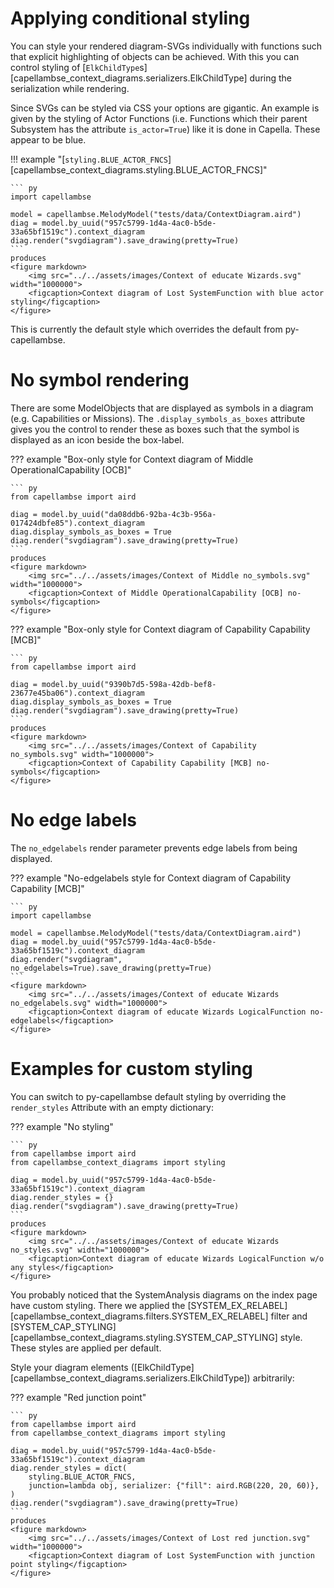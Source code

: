 <!--
 ~ SPDX-FileCopyrightText: 2022 Copyright DB Netz AG and the capellambse-context-diagrams contributors
 ~ SPDX-License-Identifier: Apache-2.0
 -->

# Applying conditional styling

You can style your rendered diagram-SVGs individually with functions
such that explicit highlighting of objects can be achieved. With this
you can control styling of [`ElkChildType`s][capellambse_context_diagrams.serializers.ElkChildType]
during the serialization while rendering.

Since SVGs can be styled via CSS your options are gigantic. An example
is given by the styling of Actor Functions (i.e. Functions which their
parent Subsystem has the attribute `is_actor=True`) like it is done in
Capella. These appear to be blue.

!!! example "[`styling.BLUE_ACTOR_FNCS`][capellambse_context_diagrams.styling.BLUE_ACTOR_FNCS]"

    ``` py
    import capellambse

    model = capellambse.MelodyModel("tests/data/ContextDiagram.aird")
    diag = model.by_uuid("957c5799-1d4a-4ac0-b5de-33a65bf1519c").context_diagram
    diag.render("svgdiagram").save_drawing(pretty=True)
    ```
    produces
    <figure markdown>
        <img src="../../assets/images/Context of educate Wizards.svg" width="1000000">
        <figcaption>Context diagram of Lost SystemFunction with blue actor styling</figcaption>
    </figure>

This is currently the default style which overrides the default from
py-capellambse.

# No symbol rendering

There are some ModelObjects that are displayed as symbols in a diagram
(e.g. Capabilities or Missions). The `.display_symbols_as_boxes` attribute
gives you the control to render these as boxes such that the symbol is
displayed as an icon beside the box-label.

??? example "Box-only style for Context diagram of Middle OperationalCapability [OCB]"

    ``` py
    from capellambse import aird

    diag = model.by_uuid("da08ddb6-92ba-4c3b-956a-017424dbfe85").context_diagram
    diag.display_symbols_as_boxes = True
    diag.render("svgdiagram").save_drawing(pretty=True)
    ```
    produces
    <figure markdown>
        <img src="../../assets/images/Context of Middle no_symbols.svg" width="1000000">
        <figcaption>Context of Middle OperationalCapability [OCB] no-symbols</figcaption>
    </figure>

??? example "Box-only style for Context diagram of Capability Capability [MCB]"

    ``` py
    from capellambse import aird

    diag = model.by_uuid("9390b7d5-598a-42db-bef8-23677e45ba06").context_diagram
    diag.display_symbols_as_boxes = True
    diag.render("svgdiagram").save_drawing(pretty=True)
    ```
    produces
    <figure markdown>
        <img src="../../assets/images/Context of Capability no_symbols.svg" width="1000000">
        <figcaption>Context of Capability Capability [MCB] no-symbols</figcaption>
    </figure>

# No edge labels

The `no_edgelabels` render parameter prevents edge labels from being displayed.

??? example "No-edgelabels style for Context diagram of Capability Capability [MCB]"

    ``` py
    import capellambse

    model = capellambse.MelodyModel("tests/data/ContextDiagram.aird")
    diag = model.by_uuid("957c5799-1d4a-4ac0-b5de-33a65bf1519c").context_diagram
    diag.render("svgdiagram", no_edgelabels=True).save_drawing(pretty=True)
    ```
    <figure markdown>
        <img src="../../assets/images/Context of educate Wizards no_edgelabels.svg" width="1000000">
        <figcaption>Context diagram of educate Wizards LogicalFunction no-edgelabels</figcaption>
    </figure>

# Examples for custom styling

You can switch to py-capellambse default styling by overriding the
`render_styles` Attribute with an empty dictionary:

??? example "No styling"

    ``` py
    from capellambse import aird
    from capellambse_context_diagrams import styling

    diag = model.by_uuid("957c5799-1d4a-4ac0-b5de-33a65bf1519c").context_diagram
    diag.render_styles = {}
    diag.render("svgdiagram").save_drawing(pretty=True)
    ```
    produces
    <figure markdown>
        <img src="../../assets/images/Context of educate Wizards no_styles.svg" width="1000000">
        <figcaption>Context diagram of educate Wizards LogicalFunction w/o any styles</figcaption>
    </figure>

You probably noticed that the SystemAnalysis diagrams on the index page have
custom styling. There we applied the [SYSTEM_EX_RELABEL][capellambse_context_diagrams.filters.SYSTEM_EX_RELABEL] filter
and [SYSTEM_CAP_STYLING][capellambse_context_diagrams.styling.SYSTEM_CAP_STYLING] style. These styles are applied per default.

Style your diagram elements ([ElkChildType][capellambse_context_diagrams.serializers.ElkChildType]) arbitrarily:

??? example "Red junction point"

    ``` py
    from capellambse import aird
    from capellambse_context_diagrams import styling

    diag = model.by_uuid("957c5799-1d4a-4ac0-b5de-33a65bf1519c").context_diagram
    diag.render_styles = dict(
        styling.BLUE_ACTOR_FNCS,
        junction=lambda obj, serializer: {"fill": aird.RGB(220, 20, 60)},
    )
    diag.render("svgdiagram").save_drawing(pretty=True)
    ```
    produces
    <figure markdown>
        <img src="../../assets/images/Context of Lost red junction.svg" width="1000000">
        <figcaption>Context diagram of Lost SystemFunction with junction point styling</figcaption>
    </figure>
